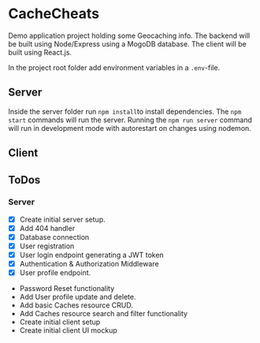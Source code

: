 # CacheCheats

Demo application project holding some Geocaching info. The backend will be built using Node/Express using a MogoDB database. The client will be built using React.js.

In the project root folder add environment variables in a `.env`-file.

## Server

Inside the server folder run `npm install`to install dependencies. The `npm start` commands will run the server. Running the `npm run server` command will run in development mode with autorestart on changes using nodemon.

## Client

## ToDos

### Server

- [x] Create initial server setup.
- [x] Add 404 handler
- [x] Database connection
- [x] User registration
- [x] User login endpoint generating a JWT token
- [x] Authentication & Authorization Middleware
- [x] User profile endpoint.
- Password Reset functionality
- Add User profile update and delete.
- Add basic Caches resource CRUD.
- Add Caches resource search and filter functionality
- Create initial client setup
- Create initial client UI mockup
